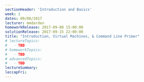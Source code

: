 ```yaml
---
sectionHeader: 'Introduction and Basics'
week: 1
dates: 09/08/2017
lecturer: mmdarden
homeworkRelease: 2017-09-08 15:00:00
solutionRelease: 2017-09-15 22:00:00
title: "Introduction, Virtual Machines, & Command Line Primer"
# lectureTopics:
#   - TBD
# homeworkTopics:
#   - TBD
# advancedTopics:
#   - TBD
lectureSummary:
leccapFri:
---
```

